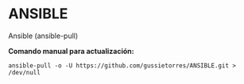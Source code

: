# ANSIBLE
Ansible (ansible-pull)



**Comando manual para actualización:**

```
ansible-pull -o -U https://github.com/gussietorres/ANSIBLE.git > /dev/null
```

